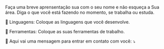 Faça uma breve aprensentação sua com o seu nome e não esqueça a Sua área.
Diga o que você está fazendo no momento, se trabalha ou estuda.

🦄 Linguagens: Coloque as linguagens que você desenvolve.

💼 Ferramentas: Coloque as suas ferramentas de trabalho.

💌 Aqui vai uma mensagem para entrar em contato com você: ⤵️

    
